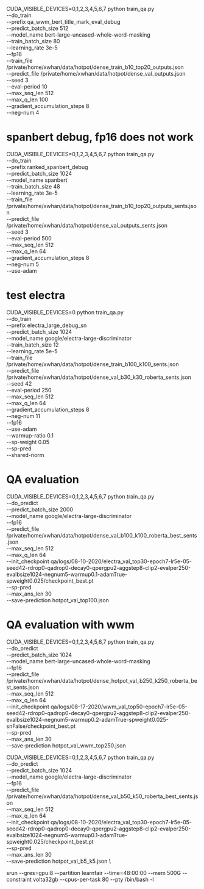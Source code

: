 

CUDA_VISIBLE_DEVICES=0,1,2,3,4,5,6,7 python train_qa.py \
    --do_train \
    --prefix qa_wwm_bert_title_mark_eval_debug \
    --predict_batch_size 512 \
    --model_name bert-large-uncased-whole-word-masking \
    --train_batch_size 80 \
    --learning_rate 3e-5 \
    --fp16 \
    --train_file /private/home/xwhan/data/hotpot/dense_train_b10_top20_outputs.json \
    --predict_file /private/home/xwhan/data/hotpot/dense_val_outputs.json \
    --seed 3 \
    --eval-period 10 \
    --max_seq_len 512 \
    --max_q_len 100 \
    --gradient_accumulation_steps 8 \
    --neg-num 4


# spanbert debug, fp16 does not work
CUDA_VISIBLE_DEVICES=0,1,2,3,4,5,6,7 python train_qa.py \
    --do_train \
    --prefix ranked_spanbert_debug \
    --predict_batch_size 1024 \
    --model_name spanbert \
    --train_batch_size 48 \
    --learning_rate 3e-5 \
    --train_file /private/home/xwhan/data/hotpot/dense_train_b10_top20_outputs_sents.json \
    --predict_file /private/home/xwhan/data/hotpot/dense_val_outputs_sents.json \
    --seed 3 \
    --eval-period 500 \
    --max_seq_len 512 \
    --max_q_len 64 \
    --gradient_accumulation_steps 8 \
    --neg-num 5 \
    --use-adam

# test electra
CUDA_VISIBLE_DEVICES=0 python train_qa.py \
    --do_train \
    --prefix electra_large_debug_sn \
    --predict_batch_size 1024 \
    --model_name google/electra-large-discriminator \
    --train_batch_size 12 \
    --learning_rate 5e-5 \
    --train_file /private/home/xwhan/data/hotpot/dense_train_b100_k100_sents.json \
    --predict_file /private/home/xwhan/data/hotpot/dense_val_b30_k30_roberta_sents.json \
    --seed 42 \
    --eval-period 250 \
    --max_seq_len 512 \
    --max_q_len 64 \
    --gradient_accumulation_steps 8 \
    --neg-num 11 \
    --fp16 \
    --use-adam \
    --warmup-ratio 0.1 \
    --sp-weight 0.05 \
    --sp-pred \
    --shared-norm


# QA evaluation
CUDA_VISIBLE_DEVICES=0,1,2,3,4,5,6,7 python train_qa.py \
    --do_predict \
    --predict_batch_size 2000 \
    --model_name google/electra-large-discriminator \
    --fp16 \
    --predict_file /private/home/xwhan/data/hotpot/dense_val_b100_k100_roberta_best_sents.json \
    --max_seq_len 512 \
    --max_q_len 64 \
    --init_checkpoint qa/logs/08-10-2020/electra_val_top30-epoch7-lr5e-05-seed42-rdrop0-qadrop0-decay0-qpergpu2-aggstep8-clip2-evalper250-evalbsize1024-negnum5-warmup0.1-adamTrue-spweight0.025/checkpoint_best.pt \
    --sp-pred \
    --max_ans_len 30 \
    --save-prediction hotpot_val_top100.json

# QA evaluation with wwm

CUDA_VISIBLE_DEVICES=0,1,2,3,4,5,6,7 python train_qa.py \
    --do_predict \
    --predict_batch_size 1024 \
    --model_name bert-large-uncased-whole-word-masking \
    --fp16 \
    --predict_file /private/home/xwhan/data/hotpot/dense_hotpot_val_b250_k250_roberta_best_sents.json \
    --max_seq_len 512 \
    --max_q_len 64 \
    --init_checkpoint qa/logs/08-17-2020/wwm_val_top50-epoch7-lr5e-05-seed42-rdrop0-qadrop0-decay0-qpergpu2-aggstep8-clip2-evalper250-evalbsize1024-negnum5-warmup0.2-adamTrue-spweight0.025-snFalse/checkpoint_best.pt \
    --sp-pred \
    --max_ans_len 30 \
    --save-prediction hotpot_val_wwm_top250.json


CUDA_VISIBLE_DEVICES=0,1,2,3,4,5,6,7 python train_qa.py \
    --do_predict \
    --predict_batch_size 1024 \
    --model_name google/electra-large-discriminator \
    --fp16 \
    --predict_file /private/home/xwhan/data/hotpot/dense_val_b50_k50_roberta_best_sents.json \
    --max_seq_len 512 \
    --max_q_len 64 \
    --init_checkpoint qa/logs/08-10-2020/electra_val_top30-epoch7-lr5e-05-seed42-rdrop0-qadrop0-decay0-qpergpu2-aggstep8-clip2-evalper250-evalbsize1024-negnum5-warmup0.1-adamTrue-spweight0.025/checkpoint_best.pt \
    --sp-pred \
    --max_ans_len 30 \
    --save-prediction hotpot_val_b5_k5.json \

srun --gres=gpu:8 --partition learnfair --time=48:00:00 --mem 500G --constraint volta32gb --cpus-per-task 80 --pty /bin/bash -l
